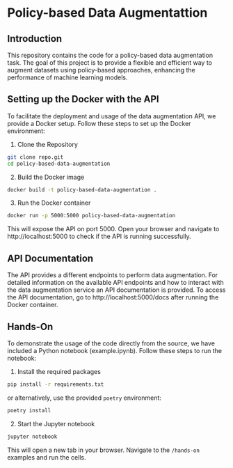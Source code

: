 # Policy-based Data Augmentattion

## Introduction
This repository contains the code for a policy-based data augmentation task. The goal of this project 
is to provide a flexible and efficient way to augment datasets using policy-based approaches, enhancing 
the performance of machine learning models.

## Setting up the Docker with the API
To facilitate the deployment and usage of the data augmentation API, we provide a Docker setup. 
Follow these steps to set up the Docker environment:

1. Clone the Repository
```bash
git clone repo.git
cd policy-based-data-augmentation
```

2. Build the Docker image
```bash
docker build -t policy-based-data-augmentation .
```

3. Run the Docker container
```bash
docker run -p 5000:5000 policy-based-data-augmentation
```
This will expose the API on port 5000. Open your browser and navigate to http://localhost:5000 to 
check if the API is running successfully.


## API Documentation
The API provides a different endpoints to perform data augmentation. For detailed information 
on the available API endpoints and how to interact with the data augmentation service an 
API documentation is provided. To access the API documentation, go to http://localhost:5000/docs
after running the Docker container.

## Hands-On 
To demonstrate the usage of the code directly from the source, we have included a Python notebook 
(example.ipynb). Follow these steps to run the notebook:

1. Install the required packages
```bash
pip install -r requirements.txt
```
or alternatively, use the provided `poetry` environment:
```bash
poetry install
```

2. Start the Jupyter notebook
```bash
jupyter notebook
```
This will open a new tab in your browser. Navigate to the `/hands-on` examples and run the cells. 



